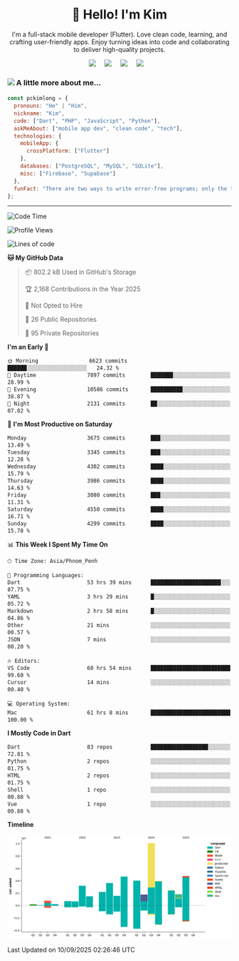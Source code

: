 <h1 align="center">👋 Hello! I'm Kim</h1>

<p align="center">
   I'm a full-stack mobile developer (Flutter). Love clean code, learning, and crafting user-friendly apps. Enjoy turning ideas into code and collaborating to deliver high-quality projects.
</p>

<p align="center">
  <a href="mailto:pochkimlong88@gmail.com"><img src="https://img.shields.io/badge/gmail-%23D14836.svg?&style=for-the-badge&logo=gmail&logoColor=white" /></a>&nbsp;&nbsp;&nbsp;&nbsp;
  <a href="https://t.me/pochkimlong/"><img src="https://img.shields.io/badge/telegram-%230077B5.svg?&style=for-the-badge&logo=telegram&logoColor=white" /></a>&nbsp;&nbsp;&nbsp;&nbsp;
  <a href="https://www.youtube.com/@PochKimlong/"><img src="https://img.shields.io/badge/youtube-%23dc2743.svg?&style=for-the-badge&logo=youtube&logoColor=white" /></a>&nbsp;&nbsp;&nbsp;&nbsp;
  <a href="https://www.tiktok.com/@pckimlong/"><img src="https://img.shields.io/badge/tiktok-%23000000.svg?&style=for-the-badge&logo=tiktok&logoColor=white" /></a>&nbsp;&nbsp;&nbsp;&nbsp;
</p>

### <img src="https://media.giphy.com/media/VgCDAzcKvsR6OM0uWg/giphy.gif" width="50"> A little more about me...  

```javascript
const pckimlong = {
  pronouns: "He" | "Him",
  nickname: "Kim",
  code: ["Dart", "PHP", "JavaScript", "Python"],
  askMeAbout: ["mobile app dev", "clean code", "tech"],
  technologies: {
    mobileApp: {
      crossPlatform: ["Flutter"]
    },
    databases: ["PostgreSQL", "MySQL", "SQLite"],
    misc: ["Firebase", "Supabase"]
  },
  funFact: "There are two ways to write error-free programs; only the third one works."
};
```
---

<!--START_SECTION:waka-->
![Code Time](http://img.shields.io/badge/Code%20Time-2%2C113%20hrs%2041%20mins-blue)

![Profile Views](http://img.shields.io/badge/Profile%20Views-1-blue)

![Lines of code](https://img.shields.io/badge/From%20Hello%20World%20I%27ve%20Written-48.1%20million%20lines%20of%20code-blue)

**🐱 My GitHub Data** 

> 📦 802.2 kB Used in GitHub's Storage 
 > 
> 🏆 2,168 Contributions in the Year 2025
 > 
> 🚫 Not Opted to Hire
 > 
> 📜 26 Public Repositories 
 > 
> 🔑 95 Private Repositories 
 > 
**I'm an Early 🐤** 

```text
🌞 Morning                6623 commits        ██████░░░░░░░░░░░░░░░░░░░   24.32 % 
🌆 Daytime                7897 commits        ███████░░░░░░░░░░░░░░░░░░   28.99 % 
🌃 Evening                10586 commits       ██████████░░░░░░░░░░░░░░░   38.87 % 
🌙 Night                  2131 commits        ██░░░░░░░░░░░░░░░░░░░░░░░   07.82 % 
```
📅 **I'm Most Productive on Saturday** 

```text
Monday                   3675 commits        ███░░░░░░░░░░░░░░░░░░░░░░   13.49 % 
Tuesday                  3345 commits        ███░░░░░░░░░░░░░░░░░░░░░░   12.28 % 
Wednesday                4302 commits        ████░░░░░░░░░░░░░░░░░░░░░   15.79 % 
Thursday                 3986 commits        ████░░░░░░░░░░░░░░░░░░░░░   14.63 % 
Friday                   3080 commits        ███░░░░░░░░░░░░░░░░░░░░░░   11.31 % 
Saturday                 4550 commits        ████░░░░░░░░░░░░░░░░░░░░░   16.71 % 
Sunday                   4299 commits        ████░░░░░░░░░░░░░░░░░░░░░   15.78 % 
```


📊 **This Week I Spent My Time On** 

```text
🕑︎ Time Zone: Asia/Phnom_Penh

💬 Programming Languages: 
Dart                     53 hrs 39 mins      ██████████████████████░░░   87.75 % 
YAML                     3 hrs 29 mins       █░░░░░░░░░░░░░░░░░░░░░░░░   05.72 % 
Markdown                 2 hrs 58 mins       █░░░░░░░░░░░░░░░░░░░░░░░░   04.86 % 
Other                    21 mins             ░░░░░░░░░░░░░░░░░░░░░░░░░   00.57 % 
JSON                     7 mins              ░░░░░░░░░░░░░░░░░░░░░░░░░   00.20 % 

🔥 Editors: 
VS Code                  60 hrs 54 mins      █████████████████████████   99.60 % 
Cursor                   14 mins             ░░░░░░░░░░░░░░░░░░░░░░░░░   00.40 % 

💻 Operating System: 
Mac                      61 hrs 8 mins       █████████████████████████   100.00 % 
```

**I Mostly Code in Dart** 

```text
Dart                     83 repos            ██████████████████░░░░░░░   72.81 % 
Python                   2 repos             ░░░░░░░░░░░░░░░░░░░░░░░░░   01.75 % 
HTML                     2 repos             ░░░░░░░░░░░░░░░░░░░░░░░░░   01.75 % 
Shell                    1 repo              ░░░░░░░░░░░░░░░░░░░░░░░░░   00.88 % 
Vue                      1 repo              ░░░░░░░░░░░░░░░░░░░░░░░░░   00.88 % 
```



**Timeline**

![Lines of Code chart](https://raw.githubusercontent.com/pckimlong/pckimlong/main/assets/bar_graph.png)


 Last Updated on 10/09/2025 02:26:46 UTC
<!--END_SECTION:waka-->

<!---
PochKimlong/PochKimlong is a ✨ special ✨ repository because its `README.md` (this file) appears on your GitHub profile.
You can click the Preview link to take a look at your changes.
--->
